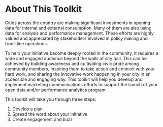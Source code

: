 # About This Toolkit
<p>Cities across the country are making significant investments in opening data for internal and external consumption. Many of them are also using data for analysis and performance management. These efforts are highly valued and appreciated by stakeholders involved in policy making and front-line operations.</p>

<p>To help your initiative become deeply rooted in the community, it requires a wide and engaged audience beyond the walls of city hall. This can be achieved by building awareness and cultivating civic pride among community members, inspiring them to take action and connect with your hard work, and sharing the innovative work happening in your city in an accessible and engaging way. This toolkit will help you develop and implement marketing communications efforts to support the launch of your open data and/or performance analytics program.</p>

<p>This toolkit will take you through three steps:</p> 
<ol><li>Develop a plan</li>
<li>Spread the word about your initiative</li>
<li>Create engagement and buzz</li>